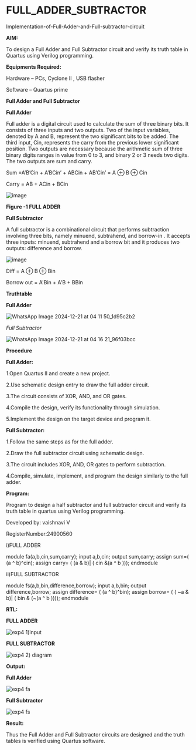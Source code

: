 # FULL_ADDER_SUBTRACTOR

Implementation-of-Full-Adder-and-Full-subtractor-circuit

**AIM:**

To design a Full Adder and Full Subtractor circuit and verify its truth table in Quartus using Verilog programming.

**Equipments Required:**

Hardware – PCs, Cyclone II , USB flasher

Software – Quartus prime

**Full Adder and Full Subtractor**

**Full Adder**

Full adder is a digital circuit used to calculate the sum of three binary bits. It consists of three inputs and two outputs. Two of the input variables, denoted by A and B, represent the two significant bits to be added. The third input, Cin, represents the carry from the previous lower significant position. Two outputs are necessary because the arithmetic sum of three binary digits ranges in value from 0 to 3, and binary 2 or 3 needs two digits. The two outputs are sum and carry.

Sum =A’B’Cin + A’BCin’ + ABCin + AB’Cin’ = A ⊕ B ⊕ Cin 

Carry = AB + ACin + BCin

![image](https://github.com/naavaneetha/FULL_ADDER_SUBTRACTOR/assets/154305477/0f30ba51-5ffb-4198-845f-18e054f675e7)

**Figure -1 FULL ADDER**

**Full Subtractor**

A full subtractor is a combinational circuit that performs subtraction involving three bits, namely minuend, subtrahend, and borrow-in . It accepts three inputs: minuend, subtrahend and a borrow bit and it produces two outputs: difference and borrow.

![image](https://github.com/naavaneetha/FULL_ADDER_SUBTRACTOR/assets/154305477/02b24f51-ab51-4304-9ad6-7b81ffc1ead5)

Diff = A ⊕ B ⊕ Bin 

Borrow out = A'Bin + A'B + BBin

**Truthtable**

**Full Adder**

 ![WhatsApp Image 2024-12-21 at 04 11 50_1d95c2b2](https://github.com/user-attachments/assets/b3fe6118-e5f1-4de0-a21c-441127b8ac23)


*Full Subtractor*


![WhatsApp Image 2024-12-21 at 04 16 21_96f03bcc](https://github.com/user-attachments/assets/48387527-37c3-4227-be37-80c67d0b11fd)



**Procedure**


**Full Adder:**

1.Open Quartus II and create a new project.

2.Use schematic design entry to draw the full adder circuit.

3.The circuit consists of XOR, AND, and OR gates. 

4.Compile the design, verify its functionality through simulation. 

5.Implement the design on the target device and program it.

**Full Subtractor:**

1.Follow the same steps as for the full adder. 

2.Draw the full subtractor circuit using schematic design. 

3.The circuit includes XOR, AND, OR gates to perform subtraction. 

4.Compile, simulate, implement, and program the design similarly to the full adder.

**Program:**

Program to design a half subtractor and full subtractor circuit and verify its truth table in quartus using Verilog programming.

Developed by: vaishnavi V

RegisterNumber:24900560


i)FULL ADDER

module fa(a,b,cin,sum,carry);
input a,b,cin;
output sum,carry;
assign sum=( (a ^ b)^cin);
assign carry= ( (a & b)| ( cin &(a ^ b )));
endmodule

ii)FULL SUBTRACTOR

module fs(a,b,bin,difference,borrow);
input a,b,bin;
output difference,borrow;
assign difference= ( (a ^ b)^bin);
assign borrow= ( ( ~a & b)| ( bin & (~(a ^ b ))));
endmodule

**RTL:**

**FULL ADDER**

![exp4 1)input](https://github.com/user-attachments/assets/8b48cf5e-9b31-408e-841a-67d690f90851)

**FULL SUBTRACTOR**


![exp4 2) diagram](https://github.com/user-attachments/assets/069f9ced-1cfb-4884-8ad0-e6b228ff5634)



**Output:**


**Full Adder**

![exp4 fa](https://github.com/user-attachments/assets/ff289ed7-ceee-4119-8c5f-d5f74bad69ea)

**Full Subtractor**

![exp4 fs](https://github.com/user-attachments/assets/f6495f09-1207-4936-a4c2-ada7df62a42c)

**Result:**

Thus the Full Adder and Full Subtractor circuits are designed and the truth tables is verified using Quartus software.



